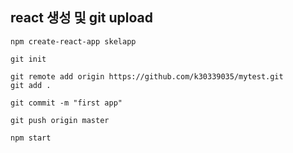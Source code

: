 
## react 생성 및 git upload 

```
npm create-react-app skelapp

git init 

git remote add origin https://github.com/k30339035/mytest.git
git add .

git commit -m "first app"

git push origin master

npm start 

```